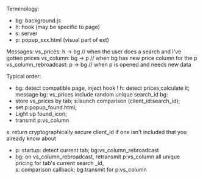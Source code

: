 Terminology:
  * bg: background.js
  * h: hook (may be specific to page)
  * s: server
  * p: popup_xxx.html (visual part of ext)
  
Messages:
  vs_prices: h -> bg // when the user does a search and I've gotten prices
  vs_column: bg -> p // when bg has new price column for the p
  vs_column_rebroadcast: p -> bg // when p is opened and needs new data
  
Typical order:
*  bg: detect compatible page, inject hook
!  h: detect prices;calculate it; message bg: vs_prices include random unique search_id
  bg: 
*    store vs_prices by tab; 
    s:launch comparison (client_id:search_id); 
*    set p:popup_found.html; 
*    Light up found_icon;  
*    transmit p:vs_column
    
  s: return cryptographically secure client_id if one isn't included that you already know about

*  p: startup: detect current tab; bg:vs_column_rebroadcast
*  bg: on vs_column_rebroadcast, retransmit p:vs_column all unique pricing for tab's current search _id,  
  s: comparison callback; bg:transmit for p:vs_column  
  